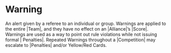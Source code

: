 # Warning

An alert given by a referee to an individual or group. Warnings are applied to
the entire |Team|, and they have no effect on an |Alliance|’s |Score|. Warnings
are used as a way to point out rule violations while not issuing formal |
Penalties|. Repeated Warnings throughout a |Competition| may escalate to
|Penalties| and/or Yellow/Red Cards.
